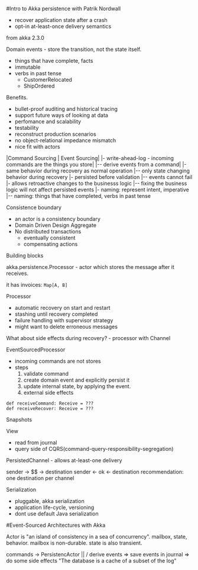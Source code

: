 #Intro to Akka persistence with Patrik Nordwall
 - recover application state after a crash
 - opt-in at-least-once delivery semantics

from akka 2.3.0

Domain events - store the transition, not the state itself.
 - things that have complete, facts
 - immutable
 - verbs in past tense
   - CustomerRelocated
   - ShipOrdered

Benefits.
 - bullet-proof auditing and historical tracing
 - support future ways of looking at data
 - perfomance and scalability
 - testability
 - reconstruct production scenarios
 - no object-relational impedance mismatch
 - nice fit with actors

|Command Sourcing | Event Sourcing|
|- write-ahead-log - incoming commands are the things you store|
|-- derive events from a command|
|-same behavior during recovery as normal operation
|-- only state changing behavior during recovery
|- persisted before validation
|-- events cannot fail
|- allows retroactive changes to the businesss logic
|-- fixing the business logic will not affect persisted events
|- naming: represent intent, imperative
|-- naming: things that have completed, verbs in past tense

Consistence boundary
 - an actor is a consistency boundary
 - Domain Driven Design Aggregate
 - No distributed transactions
   - eventually consistent
   - compensating actions

Building blocks

akka.persistence.Processor - actor which stores the message after it
receives.

it has invoices: `Map[A, B]`

Processor
- automatic recovery on start and restart
- stashing until recovery completed
- failure handling with supervisor strategy
- might want to delete erroneous messages

What about side effects during recovery? - processor with Channel

EventSourcedProcessor
- incoming commands are not stores
- steps
  1. validate command
  2. create domain event and explicitly persist it
  3. update internal state, by applying the event.
  4. external side effects

```
def receiveCommand: Receive = ???
def receiveRecover: Receive = ???
```

Snapshots

View
 - read from journal
 - query side of CQRS(command-query-responsibility-segregation) 

PersistedChannel - allows at-least-one delivery

sender -> $$ -> destination
sender <- ok <- destination
recommendation: one destination per channel

Serialization
 - pluggable, akka serialization
 - application life-cycle, versioning
 - dont use default Java serialization

#Event-Sourced Architectures with Akka

Actor is "an island of consistency in a sea of concurrency".
mailbox, state, behavior.
mailbox is non-durable. state is also transient.

commands -> PersistencActor
      ||
      \/
derive events => save events in journal => do some side effects 
"The database is a cache of a subset of the log"
